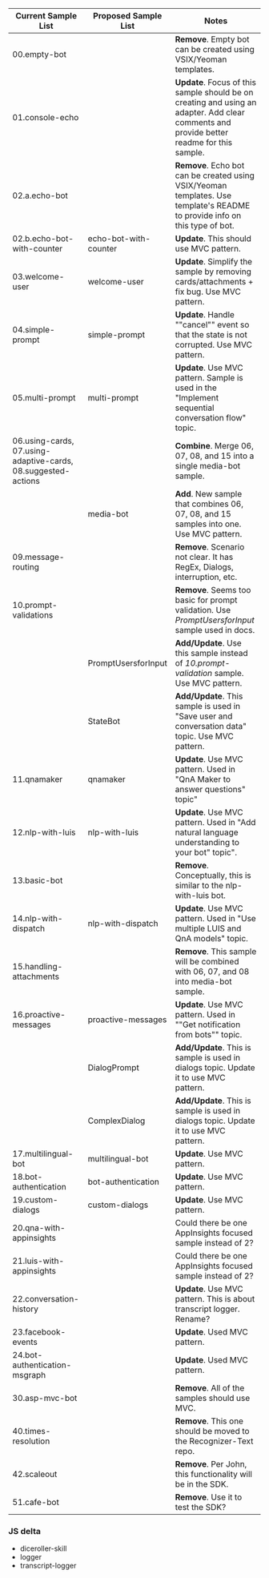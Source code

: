 | Current Sample List           | Proposed Sample List  | Notes                                                                        | 
|-------------------------------|-----------------------|------------------------------------------------------------------------------| 
| 00.empty-bot                  |                       |**Remove**. Empty bot can be created using VSIX/Yeoman templates.       | 
| 01.console-echo               |                       |**Update**. Focus of this sample should be on creating and using an adapter. Add clear comments and provide better readme for this sample.        | 
| 02.a.echo-bot                 |                       |**Remove**. Echo bot can be created using VSIX/Yeoman templates. Use template's README to provide info on this type of bot. | 
| 02.b.echo-bot-with-counter    | echo-bot-with-counter |**Update**. This should use MVC pattern.          | 
| 03.welcome-user               | welcome-user          |**Update**. Simplify the sample by removing cards/attachments + fix bug. Use MVC pattern.  | 
| 04.simple-prompt              | simple-prompt         |**Update**. Handle ""cancel"" event so that the state is not corrupted. Use MVC pattern.   | 
| 05.multi-prompt               | multi-prompt          |**Update**. Use MVC pattern. Sample is used in the "Implement sequential conversation flow" topic.  | 
| 06.using-cards, 07.using-adaptive-cards, 08.suggested-actions  |  |**Combine**. Merge 06, 07, 08, and 15 into a single media-bot sample. | 
|                               | media-bot             |**Add**. New sample that combines 06, 07, 08, and 15 samples into one. Use MVC pattern. |
| 09.message-routing            |                       |**Remove**. Scenario not clear. It has RegEx, Dialogs, interruption, etc.| 
| 10.prompt-validations         |                       |**Remove**. Seems too basic for prompt validation. Use _PromptUsersforInput_ sample used in docs.                          | 
|                               | PromptUsersforInput   |**Add/Update**. Use this sample instead of _10.prompt-validation_ sample. Use MVC pattern.                                                                                  | 
|                               | StateBot              |**Add/Update**. This sample is used in "Save user and conversation data" topic. Use MVC pattern.                                                                                    | 
| 11.qnamaker                   | qnamaker              |**Update**. Use MVC pattern. Used in "QnA Maker to answer questions" topic"  | 
| 12.nlp-with-luis              | nlp-with-luis         |**Update**. Use MVC pattern. Used in "Add natural language understanding to your bot" topic". | 
| 13.basic-bot                  |                       |**Remove**. Conceptually, this is similar to the nlp-with-luis bot. | 
| 14.nlp-with-dispatch          | nlp-with-dispatch     |**Update**. Use MVC pattern. Used in "Use multiple LUIS and QnA models" topic.| 
| 15.handling-attachments       |                       |**Remove**. This sample will be combined with 06, 07, and 08 into media-bot sample.  | 
| 16.proactive-messages         | proactive-messages    |**Update**. Use MVC pattern. Used in ""Get notification from bots"" topic.  | 
|                               | DialogPrompt          |**Add/Update**. This is sample is used in dialogs topic. Update it to use MVC pattern.   | 
|                               | ComplexDialog         |**Add/Update**. This is sample is used in dialogs topic. Update it to use MVC pattern.    | 
| 17.multilingual-bot           | multilingual-bot      |**Update**. Use MVC pattern.            | 
| 18.bot-authentication         | bot-authentication    |**Update**. Use MVC pattern.    | 
| 19.custom-dialogs             | custom-dialogs        |**Update**. Use MVC pattern.                        | 
| 20.qna-with-appinsights       |                       |Could there be one AppInsights focused sample instead of 2?                  | 
| 21.luis-with-appinsights      |                       |Could there be one AppInsights focused sample instead of 2?                  | 
| 22.conversation-history       |                       |**Update**. Use MVC pattern. This is about transcript logger. Rename?        | 
| 23.facebook-events            |                       |**Update**. Used MVC pattern.                                                 | 
| 24.bot-authentication-msgraph |                       |**Update**. Used MVC pattern.                                         | 
| 30.asp-mvc-bot                |                       |**Remove**. All of the samples should use MVC.       | 
| 40.times-resolution           |                       |**Remove**. This one should be moved to the Recognizer-Text repo.             | 
| 42.scaleout                   |                       |**Remove**. Per John, this functionality will be in the SDK.                | 
| 51.cafe-bot                   |                       |**Remove**. Use it to test the SDK?                             
                                                                      


### JS delta                                               
- diceroller-skill                                                                                                                  
- logger
- transcript-logger                                                                                                                     
